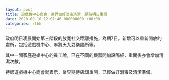 ```yaml
---
layout: post
title: 遊戲機中心商會：業界做好消毒清潔　期待明日重開
date: 2020-09-10 12:07:46.000000000 +08:00
categories: rthk
---
```


政府明日凌晨開始第三階段的放寬社交距離措施，為期7日。新增可以重新開放的處所，包括遊戲機中心、麻將天九耍樂處所等。

其中一間家庭遊樂中心的員工說，已在不同的機器間加設隔板，重開後亦會增加清潔次數。

持牌遊戲機中心商會就表示，業界期待店舖重開，已經做好消毒及清潔準備。
